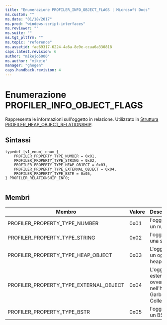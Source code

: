 ```yaml
---
title: "Enumerazione PROFILER_INFO_OBJECT_FLAGS | Microsoft Docs"
ms.custom: ""
ms.date: "01/18/2017"
ms.prod: "windows-script-interfaces"
ms.reviewer: ""
ms.suite: ""
ms.tgt_pltfrm: ""
ms.topic: "reference"
ms.assetid: fae69317-6224-4a6a-8e9e-ccaa6a330818
caps.latest.revision: 6
author: "mikejo5000"
ms.author: "mikejo"
manager: "ghogen"
caps.handback.revision: 4
---
```

# Enumerazione PROFILER_INFO_OBJECT_FLAGS
Rappresenta le informazioni sull'oggetto in relazione.  Utilizzato in [Struttura PROFILER\_HEAP\_OBJECT\_RELATIONSHIP](../../winscript/reference/profiler-heap-object-relationship-structure.md).  
  
## Sintassi  
  
```  
typedef [v1_enum] enum {  
    PROFILER_PROPERTY_TYPE_NUMBER = 0x01,  
    PROFILER_PROPERTY_TYPE_STRING = 0x02,  
    PROFILER_PROPERTY_TYPE_HEAP_OBJECT = 0x03,  
    PROFILER_PROPERTY_TYPE_EXTERNAL_OBJECT = 0x04,  
    PROFILER_PROPERTY_TYPE_BSTR = 0x05,  
} PROFILER_RELATIONSHIP_INFO;  
  
```  
  
## Membri  
  
|Membro|Valore|Descrizione|  
|------------|------------|-----------------|  
|PROFILER\_PROPERTY\_TYPE\_NUMBER|0x01|l'oggetto è un numero.|  
|PROFILER\_PROPERTY\_TYPE\_STRING|0x02|l'oggetto è una stringa.|  
|PROFILER\_PROPERTY\_TYPE\_HEAP\_OBJECT|0x03|L'oggetto è un oggetto heap.|  
|PROFILER\_PROPERTY\_TYPE\_EXTERNAL\_OBJECT|0x04|L'oggetto è esterno, ovvero, non nell'heap di Garbage Collection.|  
|PROFILER\_PROPERTY\_TYPE\_BSTR|0x05|l'oggetto è un BSTR.|